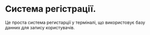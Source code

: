 # Система регістрації.
Це проста система регистарції у терміналі, що використовує базу данних для запису користувачів.
